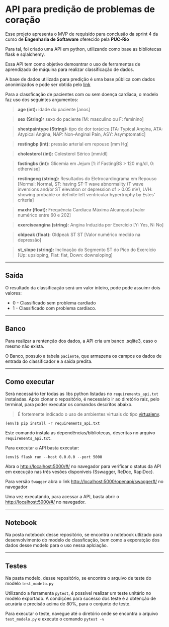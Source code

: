# API para predição de problemas de coração

Esse projeto apresenta o MVP de requisido para conclusão da sprint 4 da curso de  **Engenharia de Softaware**  oferecido pela **PUC-Rio**

Para tal, foi criado uma API em python, utilizando como base as bibliotecas flask e sqlalchemy. 

Essa API tem como objetivo demosntrar o uso de ferramentas de aprendizado de máquina para realizar classificação de dados.

A base de dados utilizada para predição é uma base pública com dados anonimizados e pode ser obtida pelo [link](https://www.kaggle.com/datasets/fedesoriano/heart-failure-prediction/data)

Para a classficação de pacientes com ou sem doença cardíaca, o modelo faz uso dos seguintes argumentos:

>**age (int):** idade do paciente [anos]

>**sex (String):** sexo do paciente [M: masculino ou F: feminino]

>**shestpaintype (String):** tipo de dor torácica [TA: Typical Angina, ATA: Atypical Angina, NAP: Non-Anginal Pain, ASY: Asymptomatic]

>**restingbp (int):** pressão arterial em repouso [mm Hg]

>**cholesterol (int):** Colesterol Sérico [mm/dl]

>**fastingbs (int):** Glicemia em Jejum [1: if FastingBS > 120 mg/dl, 0: otherwise]

>**restingecg (string):** Resultados do Eletrocardiograma em Repouso [Normal: Normal, ST: having ST-T wave abnormality (T wave inversions and/or ST elevation or depression of > 0.05 mV), LVH: showing probable or definite left ventricular hypertrophy by Estes' criteria] 

>**maxhr (float):** Frequência Cardíaca Máxima Alcançada [valor numérico entre 60 e 202]

>**exerciseangina (string):** Angina Induzida por Exercício [Y: Yes, N: No]

>**oldpeak (float):** Oldpeak ST ST [Valor numérico medido na depressão]

>**st_slope (string):**  Inclinação do Segmento ST do Pico do Exercício [Up: upsloping, Flat: flat, Down: downsloping]

---
## Saída

O resultado da classificação será um valor inteiro, pode pode assuimr dois valores:

* 0 - Classificado sem problema cardíado 
* 1 - Classificado com problema cardíaco.

---

## Banco

Para realizar a rentenção dos dados, a API cria um banco .sqlite3, caso o mesmo não exista.

O Banco, possuio a tabela `paciente`, que armazena os campos os dados de entrada do classificador e a saída predita.

---
## Como executar 


Será necessário ter todas as libs python listadas no `requirements_api.txt` instaladas.
Após clonar o repositório, é necessário ir ao diretório raiz, pelo terminal, para poder executar os comandos descritos abaixo.

> É fortemente indicado o uso de ambientes virtuais do tipo [virtualenv](https://virtualenv.pypa.io/en/latest/installation.html).



```
(env)$ pip install -r requirements_api.txt
```

Este comando instala as dependências/bibliotecas, descritas no arquivo `requirements_api.txt`.

Para executar a API  basta executar:

```
(env)$ flask run --host 0.0.0.0 --port 5000
```

Abra o [http://localhost:5000/#/](http://localhost:5000/#/) no navegador para verificar o status da API em execução nas três vesões disponíveis (Sswagger, ReDoc, RapiDoc).

Para versão `Swagger` abra o link [http://localhost:5000/openapi/swagger#/](http://localhost:5000/openapi/swagger#/) no navegador



Uma vez executando, para acessar a API, basta abrir o [http://localhost:5000/#/](http://localhost:5000/#/) no navegador.


---
## Notebook

Na posta notebook desse repositório, se encontra o notebook utlizado para desenvolvimento do modelo de classficação, bem como a exporatção dos dados desse modelo para o uso nessa aplciação.


---
## Testes

Na pasta modelo, desse repositório, se encontra o arquivo de teste do modelo `test_modelo.py`

Utilizando a ferramenta `pytest`,  é possível realizar um teste unitário no modelo exportado. A condições para sucesso dos teste é a obtenção de acurária e precisão acima de 80%, para o conjunto de teste.

Para executar o teste, navegue até o diretório onde se encontra o arquivo `test_modelo.py` e execute o comando `pytest -v`
